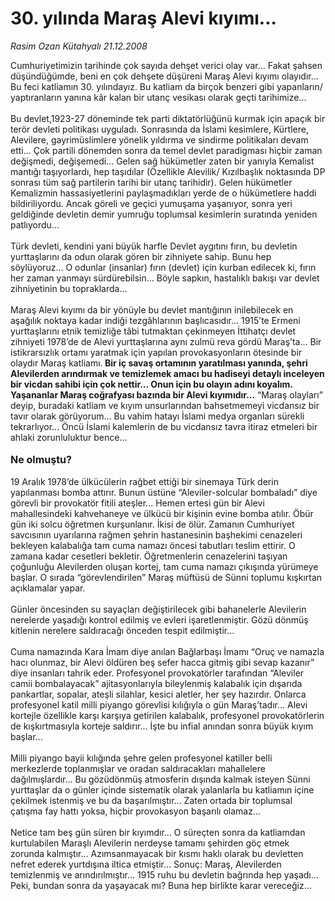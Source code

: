 # 30. yılında Maraş Alevi kıyımı...

*Rasim Ozan Kütahyalı 21.12.2008*

<div class="taraf_structure_2col_1zq">
<div class="margen_n">



 <p>Cumhuriyetimizin tarihinde çok sayıda dehşet verici olay var... Fakat şahsen düşündüğümde, beni en çok dehşete düşüreni Maraş Alevi kıyımı olayıdır... Bu feci katliamın 30. yılındayız. Bu katliam da birçok benzeri gibi yapanların/ yaptıranların yanına kâr kalan bir utanç vesikası olarak geçti tarihimize... <br/><br/>Bu devlet,1923-27 döneminde tek parti diktatörlüğünü kurmak için apaçık bir terör devleti politikası uyguladı. Sonrasında da İslami kesimlere, Kürtlere, Alevilere, gayrimüslimlere yönelik yıldırma ve sindirme politikaları devam etti... Çok partili dönemden sonra da temel devlet paradigması hiçbir zaman değişmedi, değişemedi... Gelen sağ hükümetler zaten bir yanıyla Kemalist mantığı taşıyorlardı, hep taşıdılar (Özellikle Alevilik/ Kızılbaşlık noktasında DP sonrası tüm sağ partilerin tarihi bir utanç tarihidir). Gelen hükümetler Kemalizmin hassasiyetlerini paylaşmadıkları yerde de o hükümetlere haddi bildiriliyordu. Ancak göreli ve geçici yumuşama yaşanıyor, sonra yeri geldiğinde devletin demir yumruğu toplumsal kesimlerin suratında yeniden patlıyordu... <br/><br/>Türk devleti, kendini yani büyük harfle Devlet aygıtını fırın, bu devletin yurttaşlarını da odun olarak gören bir zihniyete sahip. Bunu hep söylüyoruz... O odunlar (insanlar) fırın (devlet) için kurban edilecek ki, fırın her zaman yanmayı sürdürebilsin... Böyle sapkın, hastalıklı bakışı var devlet zihniyetinin bu topraklarda... <br/><br/>Maraş Alevi kıyımı da bir yönüyle bu devlet mantığının inilebilecek en aşağılık noktaya kadar indiği tezgâhlarının başlıcasıdır... 1915’te Ermeni yurttaşlarını etnik temizliğe tâbi tutmaktan çekinmeyen İttihatçı devlet zihniyeti 1978’de de Alevi yurttaşlarına aynı zulmü reva gördü Maraş’ta... Bir istikrarsızlık ortamı yaratmak için yapılan provokasyonların ötesinde bir olaydır Maraş katliamı.<b> Bir iç savaş ortamının yaratılması yanında, şehri Alevilerden arındırmak ve temizlemek amacı bu hadiseyi detaylı inceleyen bir vicdan sahibi için çok nettir... Onun için bu olayın adını koyalım. Yaşananlar Maraş coğrafyası bazında bir Alevi kıyımıdır...</b> “Maraş olayları” deyip, buradaki katliam ve kıyım unsurlarından bahsetmemeyi vicdansız bir tavır olarak görüyorum... Bu vahim hatayı İslami medya organları sürekli tekrarlıyor... Öncü İslami kalemlerin de bu vicdansız tavra itiraz etmeleri bir ahlaki zorunluluktur bence... <b><br/><br/><font size="3">Ne olmuştu?</font></b><font size="3"> <br/></font><br/>19 Aralık 1978’de ülkücülerin rağbet ettiği bir sinemaya Türk derin yapılanması bomba attırır. Bunun üstüne “Aleviler-solcular bombaladı” diye görevli bir provokatör fitili ateşler... Hemen ertesi gün bir Alevi mahallesindeki kahvehaneye ve ülkücü bir kişinin evine bomba atılır. Öbür gün iki solcu öğretmen kurşunlanır. İkisi de ölür. Zamanın Cumhuriyet savcısının uyarılarına rağmen şehrin hastanesinin başhekimi cenazeleri bekleyen kalabalığa tam cuma namazı öncesi tabutları teslim ettirir. O zamana kadar cesetleri bekletir. Öğretmenlerin cenazelerini taşıyan çoğunluğu Alevilerden oluşan kortej, tam cuma namazı çıkışında yürümeye başlar. O sırada “görevlendirilen” Maraş müftüsü de Sünni toplumu kışkırtan açıklamalar yapar. <br/><br/>Günler öncesinden su sayaçları değiştirilecek gibi bahanelerle Alevilerin nerelerde yaşadığı kontrol edilmiş ve evleri işaretlenmiştir. Gözü dönmüş kitlenin nerelere saldıracağı önceden tespit edilmiştir... <br/><br/>Cuma namazında Kara İmam diye anılan Bağlarbaşı İmamı “Oruç ve namazla hacı olunmaz, bir Alevi öldüren beş sefer hacca gitmiş gibi sevap kazanır” diye insanları tahrik eder. Profesyonel provokatörler tarafından “Aleviler camii bombalayacak” ajitasyonlarıyla bileylenmiş kalabalık için dışarıda pankartlar, sopalar, ateşli silahlar, kesici aletler, her şey hazırdır. Onlarca profesyonel katil milli piyango görevlisi kılığıyla o gün Maraş’tadır... Alevi kortejle özellikle karşı karşıya getirilen kalabalık, profesyonel provokatörlerin de kışkırtmasıyla korteje saldırır... İşte bu infial anından sonra büyük kıyım başlar... <br/><br/>Milli piyango bayii kılığında şehre gelen profesyonel katiller belli merkezlerde toplanmışlar ve oradan saldıracakları mahallelere dağılmışlardır... Bu gözüdönmüş atmosferin dışında kalmak isteyen Sünni yurttaşlar da o günler içinde sistematik olarak yalanlarla bu katliamın içine çekilmek istenmiş ve bu da başarılmıştır... Zaten ortada bir toplumsal çatışma fay hattı yoksa, hiçbir provokasyon başarılı olamaz... <br/><br/>Netice tam beş gün süren bir kıyımdır... O süreçten sonra da katliamdan kurtulabilen Maraşlı Alevilerin nerdeyse tamamı şehirden göç etmek zorunda kalmıştır... Azımsanmayacak bir kısmı haklı olarak bu devletten nefret ederek yurtdışına iltica etmiştir... Sonuç: Maraş, Alevilerden temizlenmiş ve arındırılmıştır... 1915 ruhu bu devletin bağrında hep yaşadı... Peki, bundan sonra da yaşayacak mı? Buna hep birlikte karar vereceğiz...<b> </b></p>

<br/>


<div id="taraf_not">
</div>

</div>


</div>
